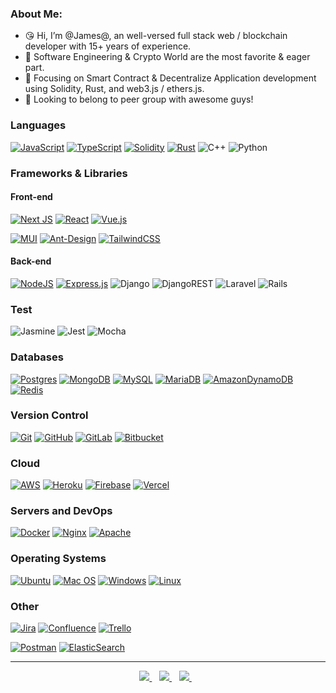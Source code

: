 ### About Me:
- 😘 Hi, I’m @James@, an well-versed full stack web / blockchain developer with 15+ years of experience.
- 👀 Software Engineering & Crypto World are the most favorite & eager part.
- 💫 Focusing on Smart Contract & Decentralize Application development using Solidity, Rust, and web3.js / ethers.js.
- 💞️ Looking to belong to peer group with awesome guys!

### Languages
[![JavaScript](https://img.shields.io/badge/javascript-%23323330.svg?style=for-the-badge&logo=javascript&logoColor=%23F7DF1E)](https://github.com/blockchaindevlife/)
[![TypeScript](https://img.shields.io/badge/typescript-%23007ACC.svg?style=for-the-badge&logo=typescript&logoColor=white)](https://github.com/blockchaindevlife/)
[![Solidity](https://img.shields.io/badge/Solidity-%23363636.svg?style=for-the-badge&logo=solidity&logoColor=white)](https://github.com/blockchaindevlife/)
[![Rust](https://img.shields.io/badge/rust-%23000000.svg?style=for-the-badge&logo=rust&logoColor=white)](https://github.com/blockchaindevlife/)
![C++](https://img.shields.io/badge/c++-%2300599C.svg?style=for-the-badge&logo=c%2B%2B&logoColor=white)
![Python](https://img.shields.io/badge/python-3670A0?style=for-the-badge&logo=python&logoColor=ffdd54)

### Frameworks & Libraries

#### Front-end
[![Next JS](https://img.shields.io/badge/Next-black?style=for-the-badge&logo=next.js&logoColor=white&link=https://github.com/blockchaindevlife/)](https://github.com/blockchaindevlife/)
[![React](https://img.shields.io/badge/react-%2320232a.svg?style=for-the-badge&logo=react&logoColor=%2361DAFB&link=https://github.com/blockchaindevlife/)](https://github.com/blockchaindevlife/)
[![Vue.js](https://img.shields.io/badge/vuejs-%2335495e.svg?style=for-the-badge&logo=vuedotjs&logoColor=%234FC08D&link=https://github.com/blockchaindevlife/)](https://github.com/blockchaindevlife/)


[![MUI](https://img.shields.io/badge/MUI-%230081CB.svg?style=for-the-badge&logo=material-ui&logoColor=white)](https://github.com/blockchaindevlife/)
[![Ant-Design](https://img.shields.io/badge/-AntDesign-%230170FE?style=for-the-badge&logo=ant-design&logoColor=white)](https://github.com/blockchaindevlife/)
[![TailwindCSS](https://img.shields.io/badge/tailwindcss-%2338B2AC.svg?style=for-the-badge&logo=tailwind-css&logoColor=white)](https://github.com/blockchaindevlife)


#### Back-end
[![NodeJS](https://img.shields.io/badge/node.js-6DA55F?style=for-the-badge&logo=node.js&logoColor=white&link=https://github.com/blockchaindevlife/)](https://github.com/blockchaindevlife/)
[![Express.js](https://img.shields.io/badge/express.js-%23404d59.svg?style=for-the-badge&logo=express&logoColor=%2361DAFB)](https://github.com/blockchaindevlife/)
![Django](https://img.shields.io/badge/django-%23092E20.svg?style=for-the-badge&logo=django&logoColor=white)
![DjangoREST](https://img.shields.io/badge/DJANGO-REST-ff1709?style=for-the-badge&logo=django&logoColor=white&color=ff1709&labelColor=gray)
![Laravel](https://img.shields.io/badge/laravel-%23FF2D20.svg?style=for-the-badge&logo=laravel&logoColor=white)
![Rails](https://img.shields.io/badge/rails-%23CC0000.svg?style=for-the-badge&logo=ruby-on-rails&logoColor=white)


### Test
![Jasmine](https://img.shields.io/badge/-Jasmine-%238A4182?style=for-the-badge&logo=Jasmine&logoColor=white)
![Jest](https://img.shields.io/badge/-jest-%23C21325?style=for-the-badge&logo=jest&logoColor=white)
![Mocha](https://img.shields.io/badge/-mocha-%238D6748?style=for-the-badge&logo=mocha&logoColor=white)



### Databases

[![Postgres](https://img.shields.io/badge/postgres-%23316192.svg?style=for-the-badge&logo=postgresql&logoColor=white)](https://github.com/blockchaindevlife/)
[![MongoDB](https://img.shields.io/badge/MongoDB-%234ea94b.svg?style=for-the-badge&logo=mongodb&logoColor=white)](https://github.com/blockchaindevlife/)
[![MySQL](https://img.shields.io/badge/mysql-%2300f.svg?style=for-the-badge&logo=mysql&logoColor=white)](https://github.com/blockchaindevlife/)
[![MariaDB](https://img.shields.io/badge/MariaDB-003545?style=for-the-badge&logo=mariadb&logoColor=white)](https://github.com/blockchaindevlife/)
[![AmazonDynamoDB](https://img.shields.io/badge/Amazon%20DynamoDB-4053D6?style=for-the-badge&logo=Amazon%20DynamoDB&logoColor=white)](https://github.com/blockchaindevlife/)
[![Redis](https://img.shields.io/badge/redis-%23DD0031.svg?style=for-the-badge&logo=redis&logoColor=white)](https://github.com/blockchaindevlife/)

### Version Control

[![Git](https://img.shields.io/badge/git-%23F05033.svg?style=for-the-badge&logo=git&logoColor=white)](https://github.com/blockchaindevlife/)
[![GitHub](https://img.shields.io/badge/github-%23121011.svg?style=for-the-badge&logo=github&logoColor=white)](https://github.com/blockchaindevlife/)
[![GitLab](https://img.shields.io/badge/gitlab-%23181717.svg?style=for-the-badge&logo=gitlab&logoColor=white)](https://github.com/blockchaindevlife/)
[![Bitbucket](https://img.shields.io/badge/bitbucket-%230047B3.svg?style=for-the-badge&logo=bitbucket&logoColor=white)](https://github.com/blockchaindevlife/)

### Cloud

[![AWS](https://img.shields.io/badge/AWS-%23FF9900.svg?style=for-the-badge&logo=amazon-aws&logoColor=white)](https://github.com/blockchaindevlife/)
[![Heroku](https://img.shields.io/badge/heroku-%23430098.svg?style=for-the-badge&logo=heroku&logoColor=white)](https://github.com/blockchaindevlife/)
[![Firebase](https://img.shields.io/badge/firebase-%23039BE5.svg?style=for-the-badge&logo=firebase)](https://github.com/blockchaindevlife/)
[![Vercel](https://img.shields.io/badge/vercel-%23000000.svg?style=for-the-badge&logo=vercel&logoColor=white)](https://github.com/blockchaindevlife/)

### Servers and DevOps

[![Docker](https://img.shields.io/badge/docker-%230db7ed.svg?style=for-the-badge&logo=docker&logoColor=white)](https://github.com/blockchaindevlife)
[![Nginx](https://img.shields.io/badge/nginx-%23009639.svg?style=for-the-badge&logo=nginx&logoColor=white)](https://github.com/blockchaindevlife)
[![Apache](https://img.shields.io/badge/apache-%23D42029.svg?style=for-the-badge&logo=apache&logoColor=white)](https://github.com/blockchaindevlife)

### Operating Systems

[![Ubuntu](https://img.shields.io/badge/Ubuntu-E95420?style=for-the-badge&logo=ubuntu&logoColor=white)](https://github.com/blockchaindevlife)
[![Mac OS](https://img.shields.io/badge/mac%20os-000000?style=for-the-badge&logo=macos&logoColor=F0F0F0)](https://github.com/blockchaindevlife)
[![Windows](https://img.shields.io/badge/Windows-0078D6?style=for-the-badge&logo=windows&logoColor=white)](https://github.com/blockchaindevlife)
[![Linux](https://img.shields.io/badge/Linux-FCC624?style=for-the-badge&logo=linux&logoColor=black)](https://github.com/blockchaindevlife)

### Other

[![Jira](https://img.shields.io/badge/jira-%230A0FFF.svg?style=for-the-badge&logo=jira&logoColor=white)](https://github.com/blockchaindevlife)
[![Confluence](https://img.shields.io/badge/confluence-%23172BF4.svg?style=for-the-badge&logo=confluence&logoColor=white)](https://github.com/blockchaindevlife)
[![Trello](https://img.shields.io/badge/Trello-%23026AA7.svg?style=for-the-badge&logo=Trello&logoColor=white)](https://github.com/blockchaindevlife)

[![Postman](https://img.shields.io/badge/Postman-FF6C37?style=for-the-badge&logo=postman&logoColor=white)](https://github.com/blockchaindevlife)
[![ElasticSearch](https://img.shields.io/badge/-ElasticSearch-005571?style=for-the-badge&logo=elasticsearch)](https://github.com/blockchaindevlife)


--- 
<p align="center">
<a href="https://t.me/jhlucky35" rel="nofollow">
  <img src="https://camo.githubusercontent.com/0ea1367897b9ee948089a0db824d57a30ce8a5413b59f80d2062b7efcd39ceb3/68747470733a2f2f696d672e736869656c64732e696f2f62616467652f74656c656772616d2d2532333030373742352e7376673f267374796c653d666f722d7468652d6261646765266c6f676f3d74656c656772616d266c6f676f436f6c6f723d7768697465" data-canonical-src="https://img.shields.io/badge/telegram-%230077B5.svg?&amp;style=for-the-badge&amp;logo=telegram&amp;logoColor=white" style="max-width:100%;">
</a>&nbsp;&nbsp;
<a href="https://www.linkedin.com/in/jameshan35" rel="nofollow">
  <img src="https://camo.githubusercontent.com/a493f6833f99fb3c85788d6d9305e6b7a42b838e5ee5d138fd9a8214a7e77472/68747470733a2f2f696d672e736869656c64732e696f2f62616467652f6c696e6b6564696e2d2532333030373742352e7376673f267374796c653d666f722d7468652d6261646765266c6f676f3d6c696e6b6564696e266c6f676f436f6c6f723d7768697465" data-canonical-src="https://img.shields.io/badge/linkedin-%230077B5.svg?&amp;style=for-the-badge&amp;logo=linkedin&amp;logoColor=white" style="max-width:100%;">
</a>&nbsp;&nbsp;
<a href="mailto:jhlucky35@gmail.com">
  <img src="https://camo.githubusercontent.com/44d159cb65c2e906ed744052efc1c933364dddc8f2735fe0782a5f60594ff22d/68747470733a2f2f696d672e736869656c64732e696f2f62616467652f656d61696c206d652d2532333144413146332e7376673f267374796c653d666f722d7468652d6261646765266c6f676f3d676d61696c266c6f676f436f6c6f723d7768697465" data-canonical-src="https://img.shields.io/badge/email me-%231DA1F3.svg?&amp;style=for-the-badge&amp;logo=gmail&amp;logoColor=white" style="max-width:100%;">
</a>&nbsp;&nbsp;
</p>


[github]: https://github.com/blockchaindevlife/

<!---
JamesHan/blockchaindevlife is a ✨ special ✨ repository because its `README.md` (this file) appears on your GitHub profile.
You can click the Preview link to take a look at your changes.
--->

